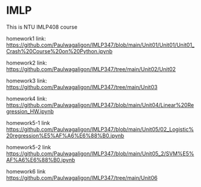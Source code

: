 # IMLP
This is NTU IMLP408 course  

homework1 link: https://github.com/Paulwagaligon/IMLP347/blob/main/Unit01/Unit01/Unit01_Crash%20Course%20on%20Python.ipynb  

homework2 link: https://github.com/Paulwagaligon/IMLP347/tree/main/Unit02/Unit02  

homework3 link: https://github.com/Paulwagaligon/IMLP347/tree/main/Unit03  

homework4 link: https://github.com/Paulwagaligon/IMLP347/blob/main/Unit04/Linear%20Regression_HW.ipynb    

homework5-1 link https://github.com/Paulwagaligon/IMLP347/blob/main/Unit05/02_Logistic%20regression%E5%AF%A6%E6%88%B0.ipynb  

homework5-2 link https://github.com/Paulwagaligon/IMLP347/blob/main/Unit05_2/SVM%E5%AF%A6%E6%88%B0.ipynb  

homework6 link https://github.com/Paulwagaligon/IMLP347/tree/main/Unit06

